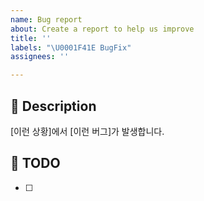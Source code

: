 ```yaml
---
name: Bug report
about: Create a report to help us improve
title: ''
labels: "\U0001F41E BugFix"
assignees: ''

---
```


## 🐛 Description
[이런 상황]에서 [이런 버그]가 발생합니다.

## 📝 TODO
- [ ]
